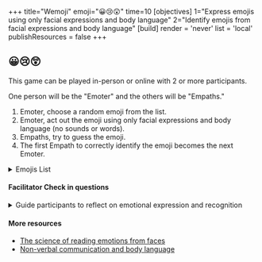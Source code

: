 +++
title="Wemoji"
emoji="😀😢😲"
time=10
[objectives]
    1="Express emojis using only facial expressions and body language"
    2="Identify emojis from facial expressions and body language"
[build]
  render = 'never'
  list = 'local'
  publishResources = false
+++

## 😀😢😲

This game can be played in-person or online with 2 or more participants.

One person will be the "Emoter" and the others will be "Empaths."

1. Emoter, choose a random emoji from the list.
1. Emoter, act out the emoji using only facial expressions and body language (no sounds or words).
1. Empaths, try to guess the emoji.
1. The first Empath to correctly identify the emoji becomes the next Emoter.

<details><summary>Emojis List</summary>

> ❤️ Red Heart 😭 Loudly Crying Face 💀 Skull 🔥 Fire 🫶 Heart Hands ✅ Check Mark Button ✨ Sparkles 😂 Face with Tears of Joy 😊 Smiling Face with Smiling Eyes ⭐ Star 🥹 Face Holding Back Tears 🫡 Saluting Face 🙏 Folded Hands 🤍 White Heart 👀 Eyes 🫶🏻 Heart Hands 🫂 People Hugging 🩷 Pink Heart 🫠 Melting Face ❤️‍🩹 Mending Heart ✔️ Check Mark 😍 Smiling Face with Heart-Eyes 🦴 Bone 🗿 Moai 👍 Thumbs Up ❤️‍🔥 Heart on Fire 😔 Pensive Face 🫵 Index Pointing at the Viewer 👑 Crown

~ From [emojipedia Most Popular Emojis 2024](https://emojipedia.org/)

</details>

#### Facilitator Check in questions

<details><summary>Guide participants to reflect on emotional expression and recognition</summary>

- What was most challenging about expressing without words?
- Which emoji were easiest to express, or read? Which were most difficult?
- How does this exercise relate to reading people in real-life situations?
</details>

#### More resources

- [The science of reading emotions from faces](https://www.apa.org/science/about/psa/2011/05/facial-expressions)
- [Non-verbal communication and body language](https://www.helpguide.org/articles/relationships-communication/nonverbal-communication.htm)
